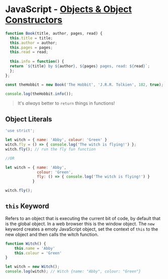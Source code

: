 # JavaScript - [Objects & Object Constructors](https://www.theodinproject.com/courses/javascript/lessons/objects-and-object-constructors)

```js
function Book(title, author, pages, read) {
  this.title = title;
  this.author = author;
  this.pages = pages;
  this.read = read;
  
  this.info = function() {
  return `${title} by ${author}, ${pages} pages, read: ${read}`;  
  };
};

const theHobbit = new Book('The Hobbit', 'J.R.R. Tolkien', 182, true);

console.log(theHobbit.info());
```
> It's _always_ better to `return` things in functions!
> 

## Object Literals
```js
'use strict';

let witch = { name: 'Abby', colour: 'Green' }
witch.fly = () => { console.log('The witch is flying!') };
witch.fly(); // run the fly fun function

//OR

let witch = { name: 'Abby',
              colour: 'Green',
              fly: () => { console.log('The witch is flying!') }
            }

witch.fly();
```
## `this` Keyword
Refers to an object that is executing the current bit of code, by default that is the global object.
In a web browser this is the window object. The `new` keyword creates a emoty JavaScript object, set the context of `this` to the new object and then calls the witch function.

```js
function Witch() {
    this.name = 'Abby'
    this.colour = 'Green'
}

let witch = new Witch();
console.log(witch); // Witch {name: "Abby", colour: "Green"}
```
